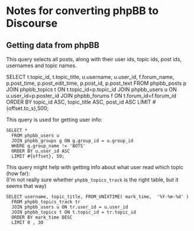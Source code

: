 # Notes for converting phpBB to Discourse

## Getting data from phpBB

This query selects all posts, along with their user ids, topic ids, post ids, usernames and topic names.

   SELECT t.topic_id, t.topic_title,
      u.username, u.user_id,
      f.forum_name,
      p.post_time, p.post_edit_time,
      p.post_id,
      p.post_text
      FROM phpbb_posts p
      JOIN phpbb_topics t ON t.topic_id=p.topic_id
      JOIN phpbb_users u ON u.user_id=p.poster_id
      JOIN phpbb_forums f ON t.forum_id=f.forum_id
      ORDER BY topic_id ASC, topic_title ASC, post_id ASC
      LIMIT #{offset.to_s},500;

This query is used for getting user info:

    SELECT * 
      FROM phpbb_users u
      JOIN phpbb_groups g ON g.group_id = u.group_id
      WHERE g.group_name != 'BOTS'
      ORDER BY u.user_id ASC
      LIMIT #{offset}, 50;


This query might help with getting info about what user read which topic (how far):  
(I'm not really sure whether `phpbb_topics_track` is the right table, but it seems that way)

    SELECT username, topic_title, FROM_UNIXTIME( mark_time,  '%Y-%m-%d' ) 
      FROM phpbb_topics_track tr
      JOIN phpbb_users u ON tr.user_id = u.user_id
      JOIN phpbb_topics t ON t.topic_id = tr.topic_id
      ORDER BY mark_time DESC 
      LIMIT 0 , 30
